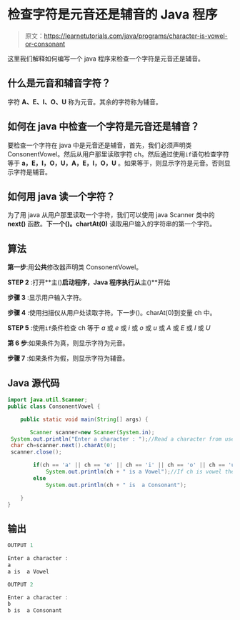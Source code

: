 # 检查字符是元音还是辅音的 Java 程序

> 原文：<https://learnetutorials.com/java/programs/character-is-vowel-or-consonant>

这里我们解释如何编写一个 java 程序来检查一个字符是元音还是辅音。

## 什么是元音和辅音字符？

字符 **A、E、I、O、U** 称为元音。其余的字符称为辅音。

## 如何在 java 中检查一个字符是元音还是辅音？

要检查一个字符在 java 中是元音还是辅音，首先，我们必须声明类 ConsonentVowel。然后从用户那里读取字符 ch。然后通过使用`if`语句检查字符等于 **a，E，I，O，U，A，E，I，O，U** 。如果等于，则显示字符是元音。否则显示字符是辅音。

## 如何用 java 读一个字符？

为了用 java 从用户那里读取一个字符，我们可以使用 java Scanner 类中的 **next()** 函数。**下一个()。chartAt(0)** 读取用户输入的字符串的第一个字符。

## 算法

**第一步**:用**公共**修改器声明类 ConsonentVowel。

**STEP 2** :打开**主()**启动程序，Java 程序执行从**主()**开始

**步骤 3** :显示用户输入字符。

**步骤 4** :使用扫描仪从用户处读取字符。下一步()。charAt(0)到变量 ch 中。

**STEP 5** :使用`if`条件检查 ch 等于 *a* 或 *e* 或 *i* 或 *o* 或 *u* 或 *A* 或 *E* 或 *I* 或 *U*

**第 6 步**:如果条件为真，则显示字符为元音。

**步骤 7** :如果条件为假，则显示字符为辅音。

## Java 源代码

```java
import java.util.Scanner;   
public class ConsonentVowel {

    public static void main(String[] args) {

       Scanner scanner=new Scanner(System.in);
 System.out.println("Enter a character : ");//Read a character from user
 char ch=scanner.next().charAt(0); 
 scanner.close();

        if(ch == 'a' || ch == 'e' || ch == 'i' || ch == 'o' || ch == 'u' ||ch == 'A' || ch == 'E' || ch == 'I' || ch == 'O' || ch == 'U'  )//Check both uppercase and lowercase 
            System.out.println(ch + " is a Vowel");//If ch is vowel then display Vowel
        else
            System.out.println(ch + " is  a Consonant");

    }
}

```

## 输出

```java
OUTPUT 1

Enter a character : 
a
a is  a Vowel

OUTPUT 2

Enter a character : 
b
b is  a Consonant 
```